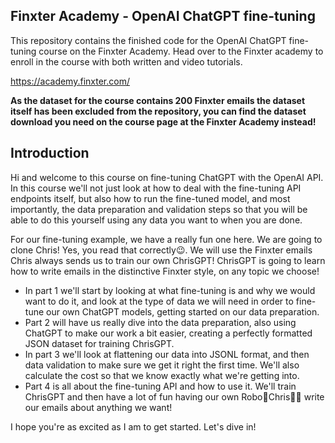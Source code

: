 ## Finxter Academy - OpenAI ChatGPT fine-tuning

This repository contains the finished code for the OpenAI ChatGPT fine-tuning course on the Finxter Academy. Head over to the Finxter academy to enroll in the course with both written and video tutorials.

https://academy.finxter.com/

**As the dataset for the course contains 200 Finxter emails the dataset itself has been excluded from the repository, you can find the dataset download you need on the course page at the Finxter Academy instead!**

## Introduction

Hi and welcome to this course on fine-tuning ChatGPT with the OpenAI API. In this course we'll not just look at how to deal with the fine-tuning API endpoints itself, but also how to run the fine-tuned model, and most importantly, the data preparation and validation steps so that you will be able to do this yourself using any data you want to when you are done.

For our fine-tuning example, we have a really fun one here. We are going to clone Chris! Yes, you read that correctly😉. We will use the Finxter emails Chris always sends us to train our own ChrisGPT! ChrisGPT is going to learn how to write emails in the distinctive Finxter style, on any topic we choose!

- In part 1 we'll start by looking at what fine-tuning is and why we would want to do it, and look at the type of data we will need in order to fine-tune our own ChatGPT models, getting started on our data preparation.
- Part 2 will have us really dive into the data preparation, also using ChatGPT to make our work a bit easier, creating a perfectly formatted JSON dataset for training ChrisGPT.
- In part 3 we'll look at flattening our data into JSONL format, and then data validation to make sure we get it right the first time. We'll also calculate the cost so that we know exactly what we're getting into.
- Part 4 is all about the fine-tuning API and how to use it. We'll train ChrisGPT and then have a lot of fun having our own Robo🤖Chris🧑🏼 write our emails about anything we want!

I hope you're as excited as I am to get started. Let's dive in!
